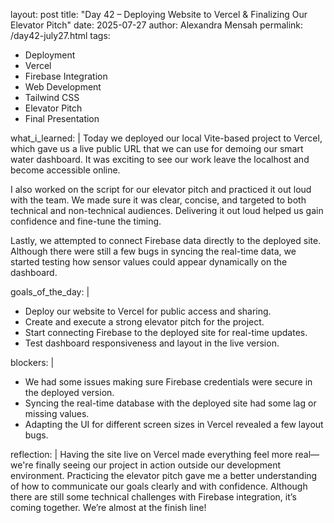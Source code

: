 layout: post
title: "Day 42 – Deploying Website to Vercel & Finalizing Our Elevator Pitch"
date: 2025-07-27
author: Alexandra Mensah
permalink: /day42-july27.html
tags:
  - Deployment
  - Vercel
  - Firebase Integration
  - Web Development
  - Tailwind CSS
  - Elevator Pitch
  - Final Presentation

what_i_learned: |
  Today we deployed our local Vite-based project to Vercel, which gave us a live public URL that we can use for demoing our smart water dashboard. It was exciting to see our work leave the localhost and become accessible online.

  I also worked on the script for our elevator pitch and practiced it out loud with the team. We made sure it was clear, concise, and targeted to both technical and non-technical audiences. Delivering it out loud helped us gain confidence and fine-tune the timing.

  Lastly, we attempted to connect Firebase data directly to the deployed site. Although there were still a few bugs in syncing the real-time data, we started testing how sensor values could appear dynamically on the dashboard.

goals_of_the_day: |
  - Deploy our website to Vercel for public access and sharing.
  - Create and execute a strong elevator pitch for the project.
  - Start connecting Firebase to the deployed site for real-time updates.
  - Test dashboard responsiveness and layout in the live version.

blockers: |
  - We had some issues making sure Firebase credentials were secure in the deployed version.
  - Syncing the real-time database with the deployed site had some lag or missing values.
  - Adapting the UI for different screen sizes in Vercel revealed a few layout bugs.

reflection: |
  Having the site live on Vercel made everything feel more real—we're finally seeing our project in action outside our development environment. Practicing the elevator pitch gave me a better understanding of how to communicate our goals clearly and with confidence. Although there are still some technical challenges with Firebase integration, it’s coming together. We’re almost at the finish line!
